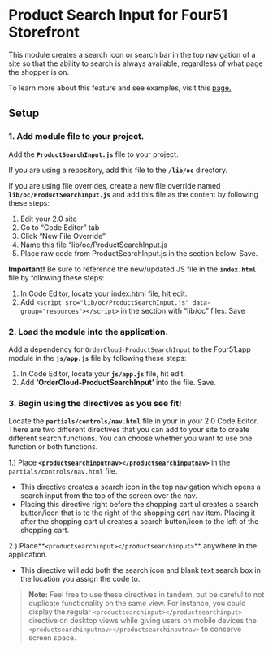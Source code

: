 # Product Search Input for Four51 Storefront

This module creates a search icon or search bar in the top navigation of a site so that the ability to search is always available, regardless of what page the shopper is on. 

To learn more about this feature and see examples, visit this [page.](https://volition.four51ordercloud.com/store/product/ProductSearchInput)

## Setup
### 1. Add module file to your project. 
Add the **`ProductSearchInput.js`** file to your project.

If you are using a repository, add this file to the **`/lib/oc`** directory.

If you are using file overrides, create a new file override named **`lib/oc/ProductSearchInput.js`** and add this file as the content by following these steps:

 1. Edit your 2.0 site
 2. Go to “Code Editor” tab
 3. Click “New File Override”
 4. Name this file “lib/oc/ProductSearchInput.js
 5. Place raw code from ProductSearchInput.js  in the section below. Save.

**Important!** Be sure to reference the new/updated JS file in the **`index.html`**  file by following these steps:

 1. In Code Editor, locate your index.html file, hit edit. 
 2. Add `<script src="lib/oc/ProductSearchInput.js" data-group="resources"></script>` in the section with “lib/oc” files. Save


### 2. Load the module into the application.
Add a dependency for `OrderCloud-ProductSearchInput` to the Four51.app module in the **`js/app.js`** file by following these steps:

 1. In Code Editor, locate your **`js/app.js`** file, hit edit. 
 2. Add **‘OrderCloud-ProductSearchInput’** into the file. Save.


### 3. Begin using the directives as you see fit!

Locate the **`partials/controls/nav.html`** file in your in your 2.0 Code Editor.  There are two different directives that you can add to your site to create different search functions. You can choose whether you want to use one function or both functions. 

 1.) Place **`<productsearchinputnav></productsearchinputnav>`** in the `partials/controls/nav.html` file.

 - This directive creates a search icon in the top navigation which opens a search input from the top of the screen over the nav.
 - Placing this directive right before the shopping cart ul creates a search button/icon that is to the right of the shopping cart nav item.  Placing it after the shopping cart ul creates a search button/icon to the left of the shopping cart.

2.) Place**`<productsearchinput></productsearchinput>`**  anywhere in the application. 

 - This directive will add both the search icon and blank text search box in the location you assign the code to.


>**Note:** Feel free to use these directives in tandem, but be careful to not duplicate functionality on the same view.  For instance, you could display the regular `<productsearchinput></productsearchinput>` 
directive on desktop views while giving users on mobile devices the `<productsearchinputnav></productsearchinputnav>` to conserve screen space.
